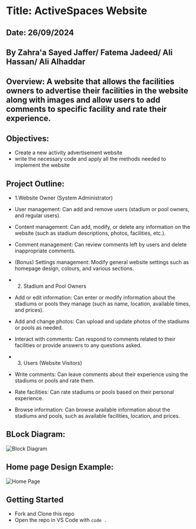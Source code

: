 # Title: ActiveSpaces Website

## Date: 26/09/2024

## By Zahra'a Sayed Jaffer/ Fatema Jadeed/ Ali Hassan/ Ali Alhaddar

## Overview: A website that allows the facilities owners to advertise their facilities in the website along with images and allow users to add comments to specific facility and rate their experience.

## Objectives:

- Create a new activity advertisement website
- write the necessary code and apply all the methods needed to implement the website

## Project Outline:

- 1.Website Owner (System Administrator)
- User management: Can add and remove users (stadium or pool owners, and regular users).
- Content management: Can add, modify, or delete any information on the website (such as stadium descriptions, photos, facilities, etc.).
- Comment management: Can review comments left by users and delete inappropriate comments.
- (Bonus) Settings management: Modify general website settings such as homepage design, colours, and various sections.

- 2. Stadium and Pool Owners
- Add or edit information: Can enter or modify information about the stadiums or pools they manage (such as name, location, available times, and prices).
- Add and change photos: Can upload and update photos of the stadiums or pools as needed.
- Interact with comments: Can respond to comments related to their facilities or provide answers to any questions asked.

- 3. Users (Website Visitors)
- Write comments: Can leave comments about their experience using the stadiums or pools and rate them.
- Rate facilities: Can rate stadiums or pools based on their personal experience.
- Browse information: Can browse available information about the stadiums and pools, such as available facilities, location, and prices.

## BLock Diagram:

![Block Diagram](https://i.imgur.com/8DknyjZ.png)

## Home page Design Example:

![Home Page](https://i.imgur.com/JhQPKYA.png)

## Getting Started

- Fork and Clone this repo
- Open the repo in VS Code with `code .`
